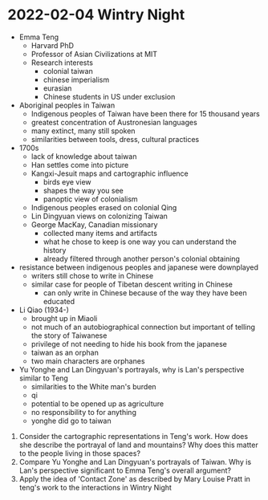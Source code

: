 # 2022-02-04 Wintry Night

* Emma Teng
  * Harvard PhD
  * Professor of Asian Civilizations at MIT
  * Research interests
    * colonial taiwan
    * chinese imperialism
    * eurasian
    * Chinese students in US under exclusion
* Aboriginal peoples in Taiwan
  * Indigenous peoples of Taiwan have been there for 15 thousand years
  * greatest concentration of Austronesian languages
  * many extinct, many still spoken
  * similarities between tools, dress, cultural practices
* 1700s
  * lack of knowledge about taiwan
  * Han settles come into picture
  * Kangxi-Jesuit maps and cartographic influence
    * birds eye view
    * shapes the way you see 
    * panoptic view of colonialism
  * Indigenous peoples erased on colonial Qing
  * Lin Dingyuan views on colonizing Taiwan
  * George MacKay, Canadian missionary
    * collected many items and artifacts
    * what he chose to keep is one way you can understand the history
    * already filtered through another person's colonial obtaining
* resistance between indigenous peoples and japanese were downplayed
  * writers still chose to write in Chinese
  * similar case for people of Tibetan descent writing in Chinese
    * can only write in Chinese because of the way they have been educated
* Li Qiao (1934-)
  * brought up in Miaoli
  * not much of an autobiographical connection but important of telling the story of Taiwanese
  * privilege of not needing to hide his book from the japanese
  * taiwan as an orphan
  * two main characters are orphanes
* Yu Yonghe and Lan Dingyuan's portrayals, why is Lan's perspective similar to Teng
  * similarities to the White man's burden
  * qi 
  * potential to be opened up as agriculture
  * no responsibility  to for anything
  * yonghe did go to taiwan
1. Consider the cartographic representations in Teng's work. How does she describe the portrayal of land and mountains? Why does this matter to the people living in those spaces?
2. Compare Yu Yonghe and Lan Dingyuan's portrayals of Taiwan. Why is Lan's perspective significant to Emma Teng's overall argument?
3. Apply the idea of 'Contact Zone' as described by Mary Louise Pratt in teng's work to the interactions in Wintry Night